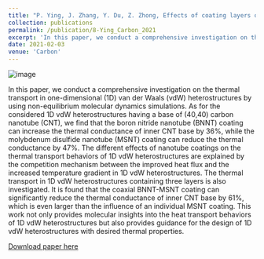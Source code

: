 ```yaml
---
title: "P. Ying, J. Zhang, Y. Du, Z. Zhong, Effects of coating layers on the thermal transport in carbon nanotubes-based van der Waals heterostructures. Carbon 176, 446-457 (2021)."
collection: publications
permalink: /publication/8-Ying_Carbon_2021
excerpt: 'In this paper, we conduct a comprehensive investigation on the thermal transport in one-dimensional (1D) van der Waals (vdW) heterostructures by using non-equilibrium molecular dynamics simulations. As for the considered 1D vdW heterostructures having a base of (40,40) carbon nanotube (CNT), we find that the boron nitride nanotube (BNNT) coating can increase the thermal conductance of inner CNT base by 36%, while the molybdenum disulfide nanotube (MSNT) coating can reduce the thermal conductance by 47%.'
date: 2021-02-03
venue: 'Carbon'
---
```

![image](https://user-images.githubusercontent.com/54773018/219979020-f3d29b79-893b-4c1f-a464-de794aabdaff.png)

In this paper, we conduct a comprehensive investigation on the thermal transport in one-dimensional (1D) van der Waals (vdW) heterostructures by using non-equilibrium molecular dynamics simulations. As for the considered 1D vdW heterostructures having a base of (40,40) carbon nanotube (CNT), we find that the boron nitride nanotube (BNNT) coating can increase the thermal conductance of inner CNT base by 36%, while the molybdenum disulfide nanotube (MSNT) coating can reduce the thermal conductance by 47%. The different effects of nanotube coatings on the thermal transport behaviors of 1D vdW heterostructures are explained by the competition mechanism between the improved heat flux and the increased temperature gradient in 1D vdW heterostructures. The thermal transport in 1D vdW heterostructures containing three layers is also investigated. It is found that the coaxial BNNT-MSNT coating can significantly reduce the thermal conductance of inner CNT base by 61%, which is even larger than the influence of an individual MSNT coating. This work not only provides molecular insights into the heat transport behaviors of 1D vdW heterostructures but also provides guidance for the design of 1D vdW heterostructures with desired thermal properties.

[Download paper here](http://hityingph.github.io/files/8-Ying_Carbon_2021.pdf)
